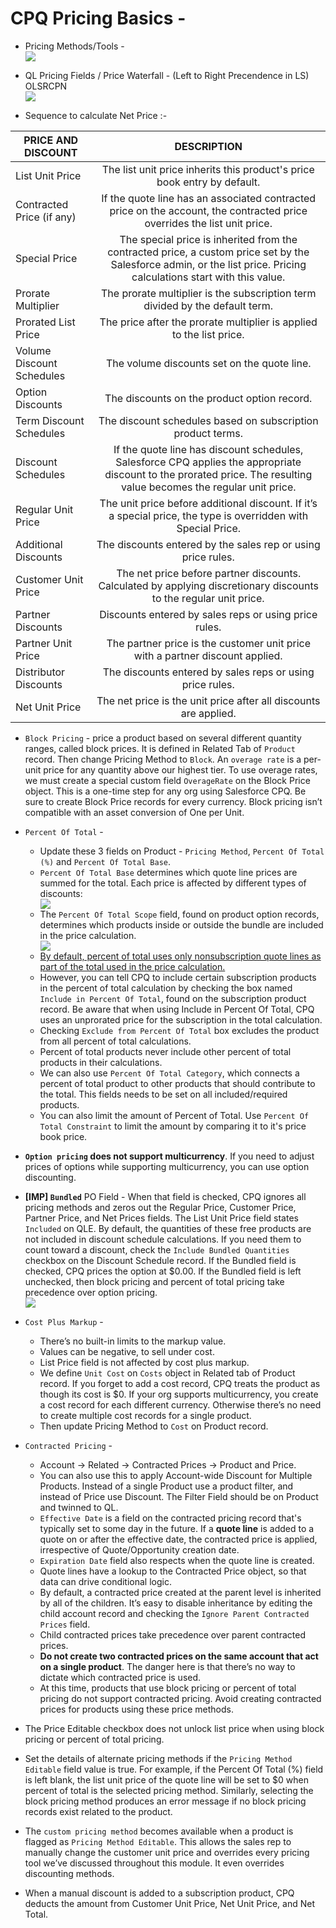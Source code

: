 # CPQ Pricing Basics -

- Pricing Methods/Tools - <img style="display: block; margin: auto;" src="./Pricing Methods or Tools.png"/>

- QL Pricing Fields / Price Waterfall - (Left to Right Precendence in LS) OLSRCPN <img style="display: block; margin: auto;" src="./QL Pricing Fields and Pricing Waterfall.png"/> 

- Sequence to calculate Net Price :-

| PRICE AND DISCOUNT | DESCRIPTION |
| --- | :---: |
| List Unit Price |	The list unit price inherits this product's price book entry by default. |
Contracted Price (if any) |	If the quote line has an associated contracted price on the account, the contracted price overrides the list unit price. |
| Special Price |	The special price is inherited from the contracted price, a custom price set by the Salesforce admin, or the list price. Pricing calculations start with this value. |
| Prorate Multiplier |	The prorate multiplier is the subscription term divided by the default term. |
| Prorated List Price |	The price after the prorate multiplier is applied to the list price. |
| Volume Discount Schedules |	The volume discounts set on the quote line. |
| Option Discounts |	The discounts on the product option record. |
| Term Discount Schedules |	The discount schedules based on subscription product terms. |
| Discount Schedules |	If the quote line has discount schedules, Salesforce CPQ applies the appropriate discount to the prorated price. The resulting value becomes the regular unit price. |
| Regular Unit Price |	The unit price before additional discount. If it’s a special price, the type is overridden with Special Price. |
| Additional Discounts |	The discounts entered by the sales rep or using price rules. |
| Customer Unit Price |	The net price before partner discounts. Calculated by applying discretionary discounts to the regular unit price. |
| Partner Discounts |	Discounts entered by sales reps or using price rules. |
| Partner Unit Price |	The partner price is the customer unit price with a partner discount applied. |
| Distributor Discounts |	The discounts entered by sales reps or using price rules. |
| Net Unit Price |	The net price is the unit price after all discounts are applied. |

- `Block Pricing` - price a product based on several different quantity ranges, called block prices. It is defined in Related Tab of `Product` record. Then change Pricing Method to `Block`. An `overage rate` is a per-unit price for any quantity above our highest tier. To use overage rates, we must create a special custom field `OverageRate` on the Block Price object. This is a one-time step for any org using Salesforce CPQ. Be sure to create Block Price records for every currency. Block pricing isn’t compatible with an asset conversion of One per Unit.

- `Percent Of Total` - 
    - Update these 3 fields on Product - `Pricing Method`, `Percent Of Total (%)` and `Percent Of Total Base`. 
    - `Percent Of Total Base` determines which quote line prices are summed for the total. Each price is affected by different types of discounts: <img style="display: block; margin: auto;" src="./Applied Discounts on QL Fields.png"/> 
    - The `Percent Of Total Scope` field, found on product option records, determines which products inside or outside the bundle are included in the price calculation. <img style="display: block; margin: auto;" src="./Percent Of Total Scope field results.png"/> 
    - <ins> By default, percent of total uses only nonsubscription quote lines as part of the total used in the price calculation. </ins> 
    - However, you can tell CPQ to include certain subscription products in the percent of total calculation by checking the box named `Include in Percent Of Total`, found on the subscription product record. Be aware that when using Include in Percent Of Total, CPQ uses an unprorated price for the subscription in the total calculation.
    - Checking `Exclude from Percent Of Total` box excludes the product from all percent of total calculations.
    - Percent of total products never include other percent of total products in their calculations. 
    - We can also use `Percent Of Total Category`, which connects a percent of total product to other products that should contribute to the total. This fields needs to be set on all included/required products.
    - You can also limit the amount of Percent of Total. Use `Percent Of Total Constraint` to limit the amount by comparing it to it's price book price.

- **`Option pricing` does not support multicurrency**. If you need to adjust prices of options while supporting multicurrency, you can use option discounting.

- **[IMP] `Bundled`** PO Field - When that field is checked, CPQ ignores all pricing methods and zeros out the Regular Price, Customer Price, Partner Price, and Net Prices fields. The List Unit Price field states `Included` on QLE. By default, the quantities of these free products are not included in discount schedule calculations. If you need them to count toward a discount, check the `Include Bundled Quantities` checkbox on the Discount Schedule record. If the Bundled field is checked, CPQ prices the option at $0.00. If the Bundled field is left unchecked, then block pricing and percent of total pricing take precedence over option pricing. <img style="display: block; margin: auto;" src="./Bundled and Option Pricing.png"/>

- `Cost Plus Markup` - 
    - There’s no built-in limits to the markup value.
    - Values can be negative, to sell under cost. 
    - List Price field is not affected by cost plus markup.
    - We define `Unit Cost` on `Costs` object in Related tab of Product record. If you forget to add a cost record, CPQ treats the product as though its cost is $0. If your org supports multicurrency, you create a cost record for each different currency. Otherwise there’s no need to create multiple cost records for a single product.
    - Then update Pricing Method to `Cost` on Product record.

- `Contracted Pricing` - 
    - Account -> Related -> Contracted Prices -> Product and Price.
    - You can also use this to apply Account-wide Discount for Multiple Products. Instead of a single Product use a product filter, and instead of Price use Discount. The Filter Field should be on Product and twinned to QL.
    - `Effective Date` is a field on the contracted pricing record that's typically set to some day in the future. If a **quote line** is added to a quote on or after the effective date, the contracted price is applied, irrespective of Quote/Opportunity creation date.
    - `Expiration Date` field also respects when the quote line is created.
    - Quote lines have a lookup to the Contracted Price object, so that data can drive conditional logic.
    - By default, a contracted price created at the parent level is inherited by all of the children. It’s easy to disable inheritance by editing the child account record and checking the `Ignore Parent Contracted Prices` field.
    - Child contracted prices take precedence over parent contracted prices.
    - **Do not create two contracted prices on the same account that act on a single product**. The danger here is that there’s no way to dictate which contracted price is used.
    - At this time, products that use block pricing or percent of total pricing do not support contracted pricing. Avoid creating contracted prices for products using these price methods.

- The Price Editable checkbox does not unlock list price when using block pricing or percent of total pricing.

- Set the details of alternate pricing methods if the `Pricing Method Editable` field value is true. For example, if the Percent Of Total (%) field is left blank, the list unit price of the quote line will be set to $0 when percent of total is the selected pricing method. Similarly, selecting the block pricing method produces an error message if no block pricing records exist related to the product.

- The `custom pricing method` becomes available when a product is flagged as `Pricing Method Editable`. This allows the sales rep to manually change the customer unit price and overrides every pricing tool we’ve discussed throughout this module. It even overrides discounting methods.

- When a manual discount is added to a subscription product, CPQ deducts the amount from Customer Unit Price, Net Unit Price, and Net Total.